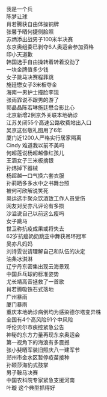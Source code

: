 我是一个兵  
陈梦让球  
肖若腾获自由体操铜牌  
张馨予晒何捷侧脸照  
苏炳添出战男子100米半决赛  
东京奥组委已剥夺6人奥运会参加资格  
印小天道歉  
韩国选手自由操转着转着没劲了  
一块金牌值多少钱  
女子跳马决赛程菲跳  
施廷懋女子3米板夺金  
海南一男护士撞脸李现  
张雨霏说不跟男的游了  
郭晶晶陈若琳施廷懋合影比心  
北京新增2例京外关联本地确诊  
江苏关闭55个高速公路收费站出入口  
吴京这张敬礼图用了6年  
厦门近1200人严格实行居家隔离  
Cindy 难道我以前不美吗  
何超莲说杨超越像红孩儿  
王涵女子三米板摘银  
孙炜掉下器械  
杨超越一口气换六套衣服  
孙莉晒多多水中之书舞台照  
被何可欣解说笑死  
奥运选手聚众饮酒致工作人员受伤  
网友对吴亦凡评论有多损  
沙溢说自己以前这么瘦吗  
女子跳马  
世卫称抗疫成果或将失去  
62岁抗癌奶奶跳空中舞获吊环冠军  
吴亦凡妈妈  
刘诗雯说请理解自己和队伍的决定  
油条冰淇淋  
辽宁丹东密集出现云海景观  
中国乒乓球的标准姿势  
尤长靖高音拯救了一首歌  
肖若腾吸铁石式落地  
广州暴雨  
厦门暴雨  
重庆本地确诊病例均为感染德尔塔变异株  
全国有4个高风险91个中风险  
呼伦贝尔市疾控紧急公告  
神秘的东方力量再现东京奥运会  
第一视角下的海浪有多震撼  
张小斐晒军装旧照庆八一建军节  
郑州市金水区暂停疫苗接种  
孙颖莎海豹式鼓掌  
男子鞍马决赛  
中国农科院专家紧急支援河南  
叶璇 这个典型抓得好  
